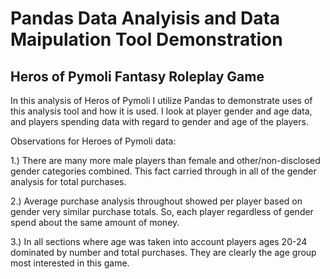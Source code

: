 # Pandas Data Analyisis and Data Maipulation Tool Demonstration
## Heros of Pymoli Fantasy Roleplay Game
In this analysis of Heros of Pymoli I utilize Pandas to demonstrate uses of this analysis tool and how it is used.
I look at player gender and age data, and players spending data with regard to gender and age of the players. 

Observations for Heroes of Pymoli data:

1.) There are many more male players than female and other/non-disclosed gender categories combined. This fact carried through in all of the gender analysis for total purchases.

2.) Average purchase analysis throughout showed per player based on gender very similar purchase totals.  So, each player regardless of gender spend about the same amount of money.

3.) In all sections where age was taken into account players ages 20-24 dominated by number and total purchases.  They are clearly the age group most interested in this game.
